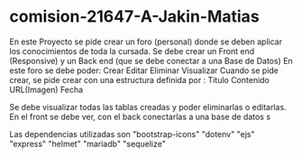 # comision-21647-A-Jakin-Matias

En este Proyecto se pide crear un foro (personal) donde se deben aplicar los conocimientos de toda la cursada.
Se debe crear un Front end (Responsive) y un Back end (que se debe conectar a una Base de Datos)
En este foro se debe poder: Crear 
                            Editar 
                            Eliminar
                            Visualizar 
Cuando se pide crear, se pide crear con una estructura definida por : Titulo
                                                                     Contenido
                                                                     URL(Imagen)
                                                                     Fecha
 
 Se debe visualizar todas las tablas creadas y poder eliminarlas o editarlas.  En el front se debe ver, con el back conectarlas a una base de datos       s                                                    

Las dependencias utilizadas son 
    "bootstrap-icons"
    "dotenv"
    "ejs"
    "express"
    "helmet"
    "mariadb"
    "sequelize"
